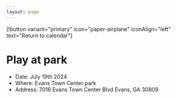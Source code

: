 ```yaml
---
layout: page
---
```


[!button variant="primary" icon="paper-airplane" iconAlign="left" text="Return to calendar"]

# Play at park

- Date: July 19th 2024
- Where: Evans Town Center park
- Address: 7016 Evans Town Center Blvd Evans, GA 30809